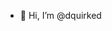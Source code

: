 - 👋 Hi, I’m @dquirked

<!---
dquirked/dquirked is a ✨ special ✨ repository because its `README.md` (this file) appears on your GitHub profile.
You can click the Preview link to take a look at your changes.
--->
